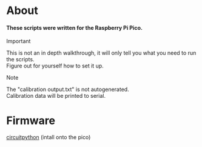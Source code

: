 # About
#### These scripts were written for the Raspberry Pi Pico.

> [!IMPORTANT]
> This is not an in depth walkthrough, it will only tell you what you need to run the scripts.<br>
> Figure out for yourself how to set it up.

> [!NOTE]
> The "calibration output.txt" is not autogenerated.<br>
> Calibration data will be printed to serial.

# Firmware

[circuitpython](https://circuitpython.org/) (intall onto the pico)
